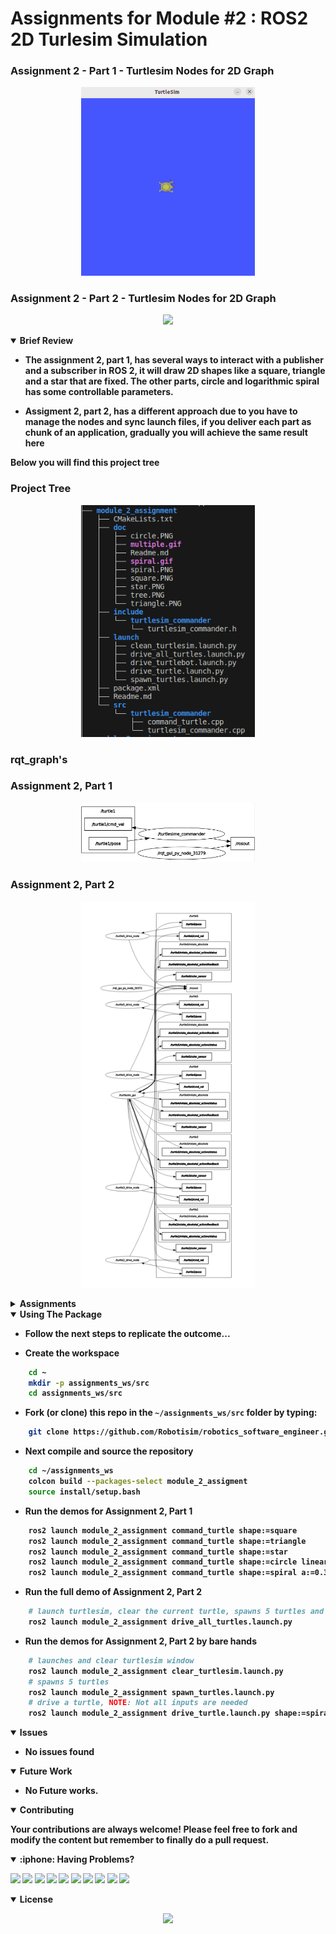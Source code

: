 # Assignments for Module #2 : ROS2 2D Turlesim Simulation

### Assignment 2 - Part 1 - Turtlesim Nodes for 2D Graph
<p align="center">
<img src = "doc/spiral.gif?raw=true" center=true width="55%"/>
</p>

### Assignment 2 - Part 2 - Turtlesim Nodes for 2D Graph
<p align="center">
<img src = "doc/multiple.gif?raw=true" center=true width="55%"/>
</p>



<details open>
<summary> <b>Brief Review<b></summary>

- The assignment 2, part 1, has several ways to interact with a publisher and a subscriber in ROS 2, it will draw 2D shapes like a square, triangle and a star that are fixed. The other parts, circle and logarithmic spiral has some controllable parameters.

- Assigment 2, part 2, has a different approach due to you have to manage the nodes and sync launch files, if you deliver each part as chunk of an application, gradually you will achieve the same result here

Below you will find this project tree

### <b>Project Tree</b>
<p align="center">
<img src = "doc/tree.PNG?raw=true" center=true width="55%"/>
</p>

### <b>rqt_graph's</b>
### Assignment 2, Part 1
<p align="center">
<img src = "doc/rqt_graph_1.PNG?raw=true" center=true width="55%"/>
</p>

### Assignment 2, Part 2
<p align="center">
<img src = "doc/rqt_graph_2.PNG?raw=true" center=true width="55%"/>
</p>


</details>

<details close>
<summary> <b>Assignments<b></summary>


### Assignment 1: Custom Nodes and Launch Files
- **Objective**: 
  - Develop ability to write custom ROS2 nodes and use launch files for running multiple nodes. 
  - Develop a launch file to run the Turtlesim simulation and the custom node simultaneously.
  - A the end of this you will develop understanding and execution of custom nodes and the utility of launch files in ROS2.

- **Tasks**:
   - Create a custom ROS2 node that makes Turtlesim follow a unique pattern:
      - Move in user input radius of circle
      - Move the turtle in logrithmic spiral

### Assignment 2: Exploring Turtlesim Services and Parameters
- **Objective**: Improve ROS2 knowledge of services and parameters in ROS2 with turtlesim and simulated environments.

- **Tasks**:
    - Use existing Turtlesim services (e.g., spawn, clear) to modify the simulation environment.
    - Spawn 5 Turtlebots with 1 single launch file in Diagonal.
    - Drive all turtles for continues movements changing its behaviours

<p align="center"> </p>
</details>

<details open>
<summary> <b>Using The Package <b></summary>

- Follow the next steps to replicate the outcome...

- Create the workspace
```sh
    cd ~
    mkdir -p assignments_ws/src
    cd assignments_ws/src
```
- Fork (or clone) this repo in the `~/assignments_ws/src` folder by typing:
```sh 
    git clone https://github.com/Robotisim/robotics_software_engineer.git
```
- Next compile and source the repository
```sh
    cd ~/assignments_ws
    colcon build --packages-select module_2_assigment
    source install/setup.bash
```

- Run the demos for Assignment 2, Part 1
```sh
    ros2 launch module_2_assignment command_turtle shape:=square
    ros2 launch module_2_assignment command_turtle shape:=triangle
    ros2 launch module_2_assignment command_turtle shape:=star
    ros2 launch module_2_assignment command_turtle shape:=circle linear:=0.3
    ros2 launch module_2_assignment command_turtle shape:=spiral a:=0.3 b:=0.45    
```

- Run the full demo of Assignment 2, Part 2
```sh
    # launch turtlesim, clear the current turtle, spawns 5 turtles and drive them
    ros2 launch module_2_assignment drive_all_turtles.launch.py
```

- Run the demos for Assignment 2, Part 2 by bare hands
```sh
    # launches and clear turtlesim window
    ros2 launch module_2_assignment clear_turtlesim.launch.py
    # spawns 5 turtles
    ros2 launch module_2_assignment spawn_turtles.launch.py
    # drive a turtle, NOTE: Not all inputs are needed
    ros2 launch module_2_assignment drive_turtle.launch.py shape:=spiral a:=0.3 b:=0.4 cmd_vel_topic:=/turtle2/cmd_vel pose_topic:=/turtle2/pose node_name:=turtle2_node linear:=0.4 turtlebot3_enabled:=false
```


</details>


<details open>
<summary> <b>Issues<b></summary>

- No issues found
</details>

<details open>
<summary> <b>Future Work<b></summary>

- No Future works.

</details>

<details open>
<summary> <b>Contributing<b></summary>

Your contributions are always welcome! Please feel free to fork and modify the content but remember to finally do a pull request.

</details>

<details open>
<summary> :iphone: <b>Having Problems?<b></summary>

<p align = "center">

[<img src="https://img.shields.io/badge/linkedin-%230077B5.svg?&style=for-the-badge&logo=linkedin&logoColor=white" />](https://www.linkedin.com/in/riawa)
[<img src="https://img.shields.io/badge/telegram-2CA5E0?style=for-the-badge&logo=telegram&logoColor=white"/>](https://t.me/issaiass)
[<img src="https://img.shields.io/badge/instagram-%23E4405F.svg?&style=for-the-badge&logo=instagram&logoColor=white">](https://www.instagram.com/daqsyspty/)
[<img src="https://img.shields.io/badge/twitter-%231DA1F2.svg?&style=for-the-badge&logo=twitter&logoColor=white" />](https://twitter.com/daqsyspty) 
[<img src ="https://img.shields.io/badge/facebook-%233b5998.svg?&style=for-the-badge&logo=facebook&logoColor=white%22">](https://www.facebook.com/daqsyspty)
[<img src="https://img.shields.io/badge/linkedin-%230077B5.svg?&style=for-the-badge&logo=linkedin&logoColor=white" />](https://www.linkedin.com/in/riawe)
[<img src="https://img.shields.io/badge/tiktok-%23000000.svg?&style=for-the-badge&logo=tiktok&logoColor=white" />](https://www.linkedin.com/in/riawe)
[<img src="https://img.shields.io/badge/whatsapp-%23075e54.svg?&style=for-the-badge&logo=whatsapp&logoColor=white" />](https://wa.me/50766168542?text=Hello%20Rangel)
[<img src="https://img.shields.io/badge/hotmail-%23ffbb00.svg?&style=for-the-badge&logo=hotmail&logoColor=white" />](mailto:issaiass@hotmail.com)
[<img src="https://img.shields.io/badge/gmail-%23D14836.svg?&style=for-the-badge&logo=gmail&logoColor=white" />](mailto:riawalles@gmail.com)

</p

</details>

<details open>
<summary> <b>License<b></summary>
<p align = "center">
<img src= "https://mirrors.creativecommons.org/presskit/buttons/88x31/svg/by-sa.svg" />
</p>
</details>